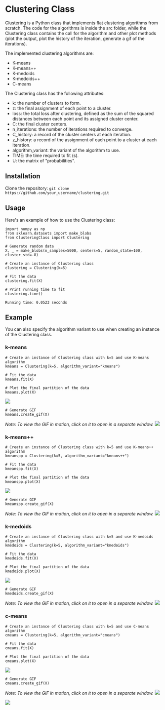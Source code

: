 # Clustering Class

Clustering is a Python class that implements flat clustering algorithms from scratch. The code for the algorithms is inside the src folder, while the Clustering class contains the call for the algorithm and other plot methods (plot the output, plot the history of the iteration, generate a gif of the iterations).

The implemented clustering algorithms are:

- K-means
- K-means++
- K-medoids
- K-medoids++
- C-means

The Clustering class has the following attributes:

- k: the number of clusters to form.
- z: the final assignment of each point to a cluster.
- loss: the total loss after clustering, defined as the sum of the squared distances between each point and its assigned cluster center.
- C: the final cluster centers.
- n_iterations: the number of iterations required to converge.
- C_history: a record of the cluster centers at each iteration.
- z_history: a record of the assignment of each point to a cluster at each iteration.
- algorithm_variant: the variant of the algorithm to use.
- TIME: the time required to fit (s).
- U: the matrix of "probabilities".

## Installation

Clone the repository:
`git clone https://github.com/your_username/clustering.git`

## Usage

Here's an example of how to use the Clustering class:

```
import numpy as np
from sklearn.datasets import make_blobs
from ClusteringClass import Clustering

# Generate random data
X, _ = make_blobs(n_samples=5000, centers=5, random_state=100, cluster_std=.8)

# Create an instance of Clustering class
clustering = Clustering(k=5)

# Fit the data
clustering.fit(X)

# Print running time to fit
clustering.time()
```

`Running time: 0.0523 seconds `

## Example

You can also specify the algorithm variant to use when creating an instance of the Clustering class.

### k-means

```
# Create an instance of Clustering class with k=5 and use K-means algorithm
kmeans = Clustering(k=5, algorithm_variant="kmeans")

# Fit the data
kmeans.fit(X)

# Plot the final partition of the data
kmeans.plot(X)
```

![](images/kmeans.png)

```
# Generate GIF
kmeans.create_gif(X)
```

_Note: To view the GIF in motion, click on it to open in a separate window._
![](images/kmeans.gif)

### k-means++

```
# Create an instance of Clustering class with k=5 and use K-means++ algorithm
kmeanspp = Clustering(k=5, algorithm_variant="kmeans++")

# Fit the data
kmeanspp.fit(X)

# Plot the final partition of the data
kmeanspp.plot(X)
```

![](images/kmeans++.png)

```
# Generate GIF
kmeanspp.create_gif(X)
```

_Note: To view the GIF in motion, click on it to open in a separate window._
![](images/kmeans++.gif)

### k-medoids

```
# Create an instance of Clustering class with k=5 and use K-medoids algorithm
kmedoids = Clustering(k=5, algorithm_variant="kmedoids")

# Fit the data
kmedoids.fit(X)

# Plot the final partition of the data
kmedoids.plot(X)
```

![](images/kmedoids.png)

```
# Generate GIF
kmedoids.create_gif(X)
```

_Note: To view the GIF in motion, click on it to open in a separate window._
![](images/kmedoids.gif)

### c-means

```
# Create an instance of Clustering class with k=5 and use C-means algorithm
cmeans = Clustering(k=5, algorithm_variant="cmeans")

# Fit the data
cmeans.fit(X)

# Plot the final partition of the data
cmeans.plot(X)
```

![](images/cmeans.png)

```
# Generate GIF
cmeans.create_gif(X)
```

_Note: To view the GIF in motion, click on it to open in a separate window._
![](images/cmeans.gif)

![](images/cmeans.gif)
